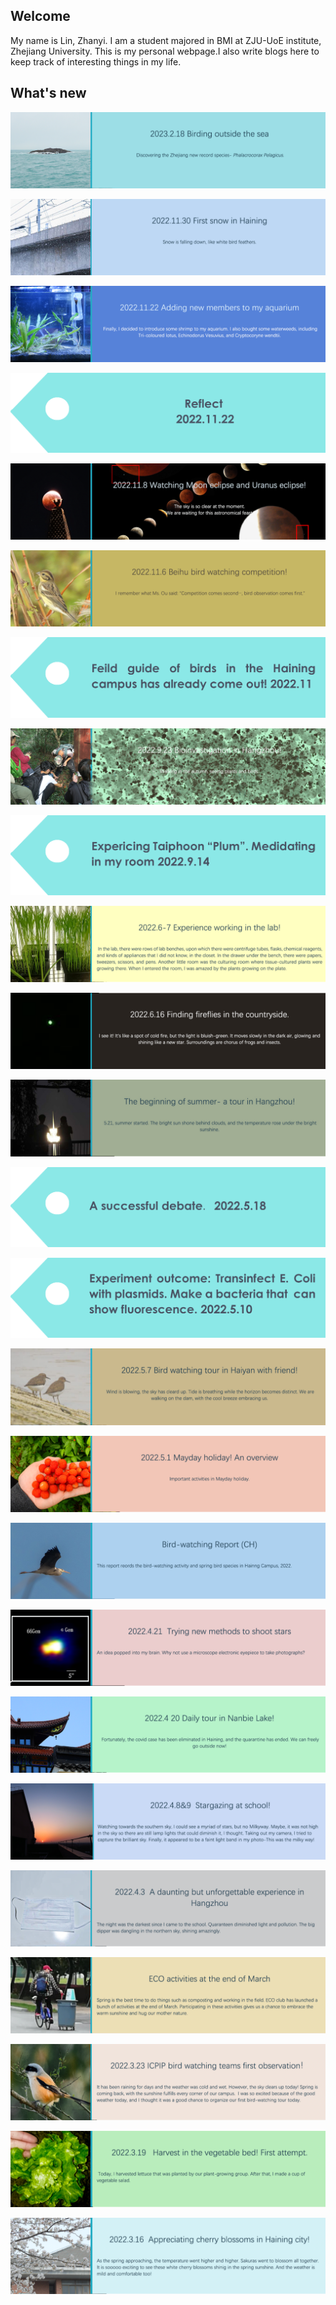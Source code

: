 ## Welcome 

  My name is Lin, Zhanyi. 
  I am a student majored in BMI at ZJU-UoE institute, Zhejiang University. This is my personal webpage.I also write blogs here to keep track of interesting things in my life.
  
  
  
 
 
## What's new

[![](/Activity_by_time/2023.2.18/pic/网站标签格式.png)](/Activity_by_time/2023.2.18/birding.html)

[![](/Activity_by_time/2022.11.30/pic/网站标签格式.png)](/Activity_by_time/2022.11.30/snow.html)

[![](/Activity_by_time/2022.11.22/pic/网站标签格式.png)](/Activity_by_time/2022.11.22/aquarium.html)

[![](/tags/2022.11.22/tag.png)](/tags/2022.11.22/reflect.html)

[![](/Activity_by_time/2022.11.8/pic/网站标签格式.png)](/Activity_by_time/2022.11.8/Moon_eclipse.html)

[![](/Activity_by_time/2022.11.6/pic/网站标签格式.png)](/Activity_by_time/2022.11.6/Beihu_bird_watching.html)

[![](/tags/2022.11/pic/tag.png)](/tags/2022.11/bird_field_guide.html)

[![](/Activity_by_time/2022.9.17/pic/网站标签格式.png)](/Activity_by_time/2022.9.17/investigation.html)

[![](/tags/2022.9.14/pic/tag.png)](/tags/2022.9.14/typhoon.html)

[![](/Activity_by_time/2022.6.29/pic/网站标签格式.png)](/Activity_by_time/2022.6.29/lab.html)

[![](/Activity_by_time/2022.6.16/pic/网站标签格式.png)](/Activity_by_time/2022.6.16/fireflies.html)

[![](/Activity_by_time/2022.5.21/pic/网站标签格式.jpg)](/Activity_by_time/2022.5.21/xixiwetlant.html)

[![](/tags/2022.5.18/pic/tag.png)](/tags/2022.5.18/debate.html)

[![](/tags/2022.5.10/pic/tags.png)](/tags/2022.5.10/ecoli_plasmid.html)

[![](/Activity_by_time/5.7/pic/网站标签格式.png)](/Activity_by_time/5.7/haiyan_bird_watching.html)

[![](/Activity_by_time/2022.5.1/pic/网站标签格式.png)](/Activity_by_time/2022.5.1/may_day.html)

[![](/Activity_by_time/2022.4.29/pic/网站标签格式.png)](/Activity_by_time/2022.4.29/bird_watching_report.html)

[![](/Activity_by_time/2022.4.21/pic/网站标签格式.png)](/Activity_by_time/2022.4.21/star_gazing.html)

[![](/Activity_by_time/4.20/pic/网站标签格式.png)](/Activity_by_time/4.20/nanbeilake.html)

[![](/Activity_by_time/2022.4.9/pic/网站标签格式.png)](/Activity_by_time/2022.4.9/stargazing.html)

[![](/Activity_by_time/2022.4.3/pic/网站标签格式.png)](/Activity_by_time/2022.4.3/experience_in_hangzhou.html)

[![](/Activity_by_time/2022.3.27/pic/网站标签格式.png)](/Activity_by_time/2022.3.27/ECO_activity.html)

[![](/Activity_by_time/2022.3.23/pic/网站标签格式.png)](/Activity_by_time/2022.3.23/bird_watching.html)

[![](/Activity_by_time/2022.3.19/pic/网站标签格式.png)](/Activity_by_time/2022.3.19/vegetable_harvest.html)

[![](/Activity_by_time/2022.3.18/未标题-22.png)](/Activity_by_time/2022.3.18/cherry_blossom.html)

